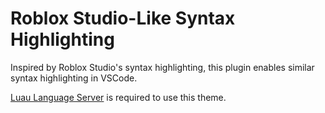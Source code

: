 # Roblox Studio-Like Syntax Highlighting

Inspired by Roblox Studio's syntax highlighting, this plugin enables similar syntax highlighting in VSCode.

[Luau Language Server](https://marketplace.visualstudio.com/items?itemName=JohnnyMorganz.luau-lsp) is required to use this theme.
